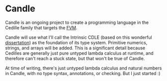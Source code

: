 # Candle

Candle is an ongoing project to create a programming language in the Cedille family that targets the [FVM](https://github.com/SaberVM/FVM).

Candle will use what I'll call the Intrinsic CDLE (based on this wonderful [dissertation](https://www.proquest.com/openview/23ab2f5eadbcc1951caf591838a891e3)) as the foundation of its type system. Primitive numerics, strings, and arrays will be added. This is a significant detail because Cedilles are generally just pure untyped lambda calculus at runtime, and therefore can't reach a stuck state, but that won't be true of Candle.

At time of writing, there's just untyped lambda calculus and natural numbers in Candle, with no type syntax, annotations, or checking. But I just started :)